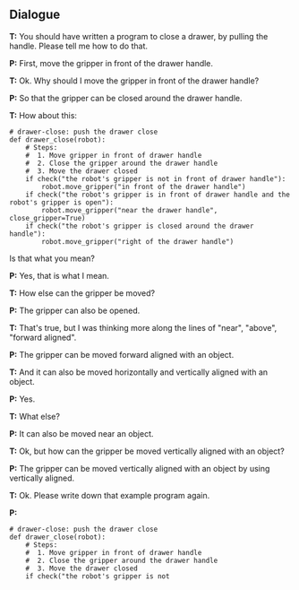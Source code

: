 

## Dialogue

**T:** You should have written a program to close a drawer, by pulling the handle.
Please tell me how to do that.

**P:** First, move the gripper in front of the drawer handle.

**T:** Ok.  Why should I move the gripper in front of the drawer handle?

**P:** So that the gripper can be closed around the drawer handle.

**T:** How about this:
```
# drawer-close: push the drawer close
def drawer_close(robot):
    # Steps:
    #  1. Move gripper in front of drawer handle
    #  2. Close the gripper around the drawer handle
    #  3. Move the drawer closed
    if check("the robot's gripper is not in front of drawer handle"):
        robot.move_gripper("in front of the drawer handle")
    if check("the robot's gripper is in front of drawer handle and the robot's gripper is open"):
        robot.move_gripper("near the drawer handle", close_gripper=True)
    if check("the robot's gripper is closed around the drawer handle"):
        robot.move_gripper("right of the drawer handle")
```
Is that what you mean?

**P:** Yes, that is what I mean.

**T:** How else can the gripper be moved?

**P:** The gripper can also be opened.

**T:** That's true, but I was thinking more along the lines of "near", "above",
"forward aligned".

**P:** The gripper can be moved forward aligned with an object.

**T:** And it can also be moved horizontally and vertically aligned with an
object.

**P:** Yes.

**T:** What else?

**P:** It can also be moved near an object.

**T:** Ok, but how can the gripper be moved vertically aligned with an object?

**P:** The gripper can be moved vertically aligned with an object by using
vertically aligned.

**T:** Ok.  Please write down that example program again.

**P:**
```
# drawer-close: push the drawer close
def drawer_close(robot):
    # Steps:
    #  1. Move gripper in front of drawer handle
    #  2. Close the gripper around the drawer handle
    #  3. Move the drawer closed
    if check("the robot's gripper is not